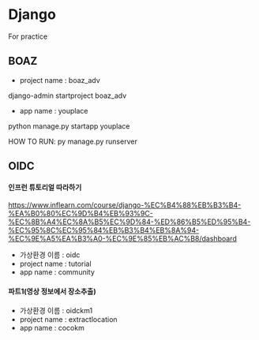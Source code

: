 # Django
For practice

## BOAZ
* project name : boaz_adv

django-admin startproject boaz_adv
* app name : youplace 

python manage.py startapp youplace

HOW TO RUN:
py manage.py runserver

## OIDC
#### 인프런 튜토리얼 따라하기
https://www.inflearn.com/course/django-%EC%B4%88%EB%B3%B4-%EA%B0%80%EC%9D%B4%EB%93%9C-%EC%8B%A4%EC%8A%B5%EC%9D%84-%ED%86%B5%ED%95%B4-%EC%95%8C%EC%95%84%EB%B3%B4%EB%8A%94-%EC%9E%A5%EA%B3%A0-%EC%9E%85%EB%AC%B8/dashboard
* 가상환경 이름 : oidc
* project name : tutorial
* app name : community

#### 파트1(영상 정보에서 장소추출)
* 가상환경 이름 : oidckm1
* project name : extractlocation
* app name : cocokm
